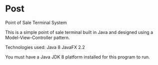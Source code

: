 # Post
Point of Sale Terminal System

This is a simple point of sale terminal built in Java and designed using a Model-View-Controller pattern.

Technologies used:
Java 8
JavaFX 2.2

You must have a Java JDK 8 platform installed for this program to run.
